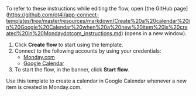 To refer to these instructions while editing the flow, open [the GitHub page]
(https://github.com/ot4i/app-connect-templates/tree/master/resources/markdown/Create%20a%20calendar%20in%20Google%20Calendar%20when%20a%20new%20item%20is%20created%20in%20Mondaydotcom_instructions.md) (opens in a new window).

1. Click **Create flow** to start using the template.
2. Connect to the following accounts by using your credentials:
   - [Monday.com](https://www.ibm.com/docs/en/app-connect/saas?topic=apps-mondaydotcom) 
   - [Google Calendar](https://www.ibm.com/docs/en/app-connect/saas?topic=apps-googlecalendar)
3. To start the flow, in the banner, click **Start flow**.

Use this template to create a calendar in Google Calendar whenever a new item is created in Monday.com.




